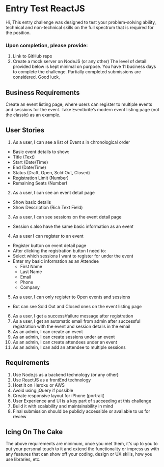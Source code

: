 # Entry Test ReactJS
Hi, This entry challenge was designed to test your problem-solving ability, technical and
non-technical skills on the full spectrum that is required for the position.

### Upon completion, please provide:
1. Link to GitHub repo
2. Create a mock server on NodeJS (or any other)
The level of detail provided below is kept minimal on purpose. You have 11 business
days to complete the challenge. Partially completed submissions are considered.
Good luck,

## Business Requirements
  Create an event listing page, where users can register to multiple events and
sessions for the event. Take Eventbrite’s modern event listing page (not the classic) as an example.

## User Stories
1. As a user, I can see a list of Event s in chronological order
 - Basic event details to show:
 - Title (Text)
 - Start (Date/Time)
 - End (Date/Time)
 - Status (Draft, Open, Sold Out, Closed)
 - Registration Limit (Number)
 - Remaining Seats (Number)
2. As a user, I can see an event detail page
 - Show basic details
 - Show Description (Rich Text Field)
3. As a user, I can see sessions on the event detail page
 - Session s also have the same basic information as an event
4. As a user I can register to an event
 - Register button on event detail page
 - After clicking the registration button I need to:
 - Select which sessions I want to register for under the event
 - Enter my basic information as an Attendee
     * First Name
     * Last Name
     * Email
     * Phone
     * Company
5. As a user, I can only register to Open events and sessions
  - But can see Sold Out and Closed ones on the event listing page
6. As a user, I get a success/failure message after registration
7. As a user, I get an automatic email from admin after successful registration with
the event and session details in the email
8. As an admin, I can create an event
9. As an admin, I can create sessions under an event
10. As an admin, I can create attendees under an event
11. As an admin, I can add an attendee to multiple sessions

## Requirements
1. Use Node.js as a backend technology (or any other)
2. Use ReactJS as a frontEnd technology
3. Host it on Heroku or AWS
4. Avoid using jQuery if possible
5. Create responsive layout for iPhone (portrait)
6. User Experience and UI is a key part of succeeding at this challenge
7. Build it with scalability and maintainability in mind
8. Final submission should be publicly accessible or available to us for review

## Icing On The Cake
The above requirements are minimum, once you met them, it's up to you to put your
personal
touch to it and extend the functionality or impress us with any features that can show
off your
coding, design or UX skills, how you use libraries, etc.
